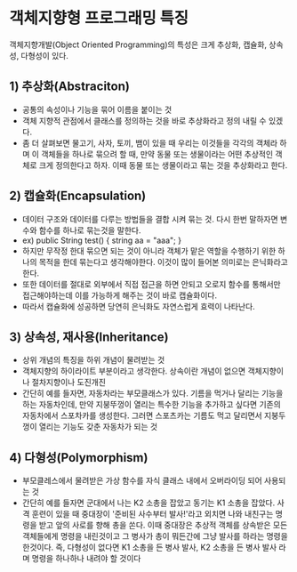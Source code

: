 # 객체지향형 프로그래밍 특징

객체지향개발(Object Oriented Programming)의 특성은 크게 추상화, 캡슐화, 상속성, 다형성이 있다.

## 1) 추상화(Abstraciton)
- 공통의 속성이나 기능을 묶어 이름을 붙이는 것
- 객체 지향적 관점에서 클래스를 정의하는 것을 바로 추상화라고 정의 내릴 수 있겠다.
- 좀 더 살펴보면 물고기, 사자, 토끼, 뱀이 있을 때 우리는 이것들을 각각의 객체라 하며 이 객체들을 하나로 묶으려 할 때,
  만약 동물 또는 생물이라는 어떤 추상적인 객체로 크게 정의한다고 하자. 이때 동물 또는 생물이라고 묶는 것을 추상화라고 한다.

## 2) 캡슐화(Encapsulation)
- 데이터 구조와 데이터를 다루는 방법들을 결합 시켜 묶는 것. 다시 한번 말하자면 변수와 함수를 하나로 묶는것을 말한다.
- ex)
public String test() {
          string aa = "aaa";
      }
- 하지만 무작정 한대 묶으면 되는 것이 아니라
  객체가 맡은 역할을 수행하기 위한 하나의 목적을 한데 묶는다고 생각해야한다. 이것이 많이 들어본 의미로는 은닉화라고 한다.
- 또한 데이터를 절대로 외부에서 직접 접근을 하면 안되고 오로지 함수를 통해서만 접근해야하는데 이를 가능하게 해주는 것이 바로 캡슐화이다.
- 따라서 캡슐화에 성공하면 당연히 은닉화도 자연스럽게 효력이 나타난다.

## 3) 상속성, 재사용(Inheritance)
- 상위 개념의 특징을 하위 개념이 물려받는 것
- 객체지향의 하이라이트 부분이라고 생각한다. 상속이란 개념이 없으면 객체지향이나 절차지향이나 도진개진
- 간단히 예를 들자면, 자동차라는 부모클래스가 있다.
  기름을 먹거나 달리는 기능을 하는 자동차인데,
  만약 지붕뚜껑이 열리는 특수한 기능을 추가하고 싶다면 기존의 자동차에서 스포차카를 생성한다.
  그러면 스포츠카는 기름도 먹고 달리면서 지붕두껑이 열리는 기능도 갖춘 자동차가 되는 것

## 4) 다형성(Polymorphism)
- 부모클레스에서 물려받은 가상 함수를 자식 클래스 내에서 오버라이딩 되어 사용되는 것
- 간단히 예를 들자면
  군대에서 나는 K2 소총을 잡았고 동기는 K1 소총을 잡았다. 사격 훈련이 있을 때 중대장이 '준비된 사수부터 발사!'라고 외치면
  나와 내친구는 명령을 받고 앞의 사로를 향해 총을 쏜다. 이때 중대장은 추상적 객체를 상속받은 모든 객체들에게 명령을 내린것이고
  그 병사가 총이 뭐든간에 그냥 발사를 하라는 명령을 한것이다.
  즉, 다형성이 없다면 K1 소총을 든 병사 발사, K2 소총을 든 병사 발사 라며 명령을 하나하나 내려야 할 것이다


